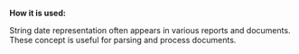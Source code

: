 **How it is used:**

String date representation often appears in various reports and documents.
These concept is useful for parsing and process documents.

